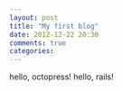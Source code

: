 ```yaml
---
layout: post
title: "My first blog"
date: 2012-12-22 20:30
comments: true
categories: 
---
```


hello, octopress!
hello, rails!

